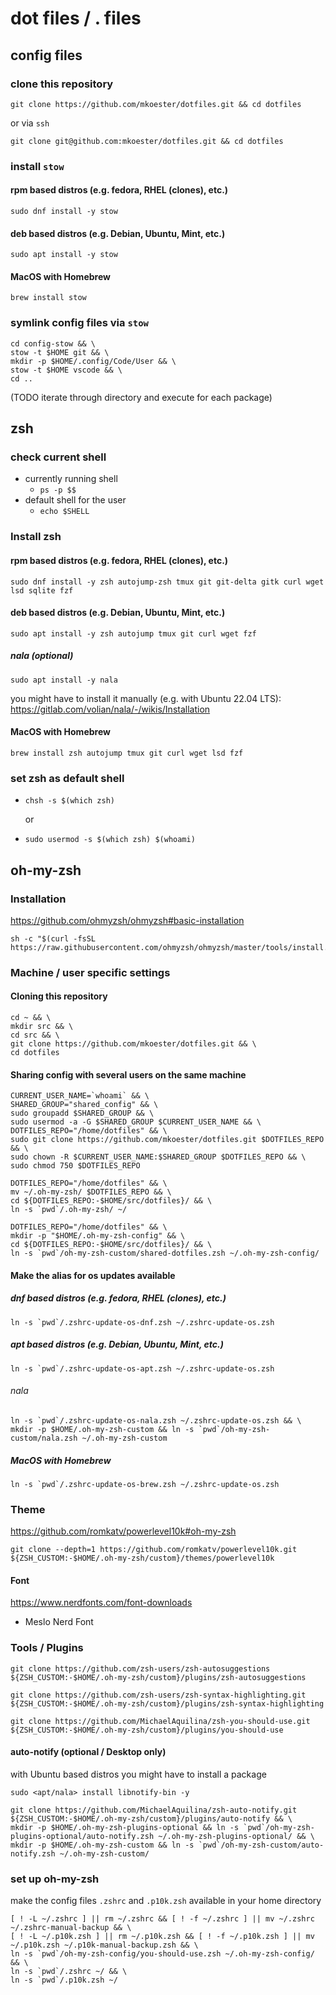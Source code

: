 dot files / . files
===================

config files
------------

### clone this repository

```
git clone https://github.com/mkoester/dotfiles.git && cd dotfiles
```

or via `ssh`

```
git clone git@github.com:mkoester/dotfiles.git && cd dotfiles
```

### install `stow`

#### rpm based distros (e.g. fedora, RHEL (clones), etc.)

```
sudo dnf install -y stow
```

#### deb based distros (e.g. Debian, Ubuntu, Mint, etc.)

```
sudo apt install -y stow
```

#### MacOS with Homebrew

```
brew install stow
```

### symlink config files via `stow`

```
cd config-stow && \
stow -t $HOME git && \
mkdir -p $HOME/.config/Code/User && \
stow -t $HOME vscode && \
cd ..
```

(TODO iterate through directory and execute for each package)


zsh
---

### check current shell

- currently running shell
  + `ps -p $$`
- default shell for the user
  + `echo $SHELL`

### Install zsh

#### rpm based distros (e.g. fedora, RHEL (clones), etc.)

```
sudo dnf install -y zsh autojump-zsh tmux git git-delta gitk curl wget lsd sqlite fzf
```

#### deb based distros (e.g. Debian, Ubuntu, Mint, etc.)

```
sudo apt install -y zsh autojump tmux git curl wget fzf
```

##### nala (optional)

```
sudo apt install -y nala
```

you might have to install it manually (e.g. with Ubuntu 22.04 LTS): https://gitlab.com/volian/nala/-/wikis/Installation

#### MacOS with Homebrew

```
brew install zsh autojump tmux git curl wget lsd fzf
```

### set zsh as default shell

- `chsh -s $(which zsh)`

  or

- `sudo usermod -s $(which zsh) $(whoami)`

oh-my-zsh
---------

### Installation

https://github.com/ohmyzsh/ohmyzsh#basic-installation

```
sh -c "$(curl -fsSL https://raw.githubusercontent.com/ohmyzsh/ohmyzsh/master/tools/install.sh)"
```

### Machine / user specific settings

#### Cloning this repository

```
cd ~ && \
mkdir src && \
cd src && \
git clone https://github.com/mkoester/dotfiles.git && \
cd dotfiles
```

#### Sharing config with several users on the same machine

```
CURRENT_USER_NAME=`whoami` && \
SHARED_GROUP="shared_config" && \
sudo groupadd $SHARED_GROUP && \
sudo usermod -a -G $SHARED_GROUP $CURRENT_USER_NAME && \
DOTFILES_REPO="/home/dotfiles" && \
sudo git clone https://github.com/mkoester/dotfiles.git $DOTFILES_REPO && \
sudo chown -R $CURRENT_USER_NAME:$SHARED_GROUP $DOTFILES_REPO && \
sudo chmod 750 $DOTFILES_REPO
```

```
DOTFILES_REPO="/home/dotfiles" && \
mv ~/.oh-my-zsh/ $DOTFILES_REPO && \
cd ${DOTFILES_REPO:-$HOME/src/dotfiles}/ && \
ln -s `pwd`/.oh-my-zsh/ ~/
```

```
DOTFILES_REPO="/home/dotfiles" && \
mkdir -p "$HOME/.oh-my-zsh-config" && \
cd ${DOTFILES_REPO:-$HOME/src/dotfiles}/ && \
ln -s `pwd`/oh-my-zsh-custom/shared-dotfiles.zsh ~/.oh-my-zsh-config/
```


#### Make the alias for os updates available

##### dnf based distros (e.g. fedora, RHEL (clones), etc.)

```
ln -s `pwd`/.zshrc-update-os-dnf.zsh ~/.zshrc-update-os.zsh
```

##### apt based distros (e.g. Debian, Ubuntu, Mint, etc.)

```
ln -s `pwd`/.zshrc-update-os-apt.zsh ~/.zshrc-update-os.zsh
```

###### nala

```
ln -s `pwd`/.zshrc-update-os-nala.zsh ~/.zshrc-update-os.zsh && \
mkdir -p $HOME/.oh-my-zsh-custom && ln -s `pwd`/oh-my-zsh-custom/nala.zsh ~/.oh-my-zsh-custom
```

##### MacOS with Homebrew

```
ln -s `pwd`/.zshrc-update-os-brew.zsh ~/.zshrc-update-os.zsh
```

### Theme

https://github.com/romkatv/powerlevel10k#oh-my-zsh

```
git clone --depth=1 https://github.com/romkatv/powerlevel10k.git ${ZSH_CUSTOM:-$HOME/.oh-my-zsh/custom}/themes/powerlevel10k
```

#### Font

https://www.nerdfonts.com/font-downloads

- Meslo Nerd Font

### Tools / Plugins

```
git clone https://github.com/zsh-users/zsh-autosuggestions ${ZSH_CUSTOM:-$HOME/.oh-my-zsh/custom}/plugins/zsh-autosuggestions
```

```
git clone https://github.com/zsh-users/zsh-syntax-highlighting.git ${ZSH_CUSTOM:-$HOME/.oh-my-zsh/custom}/plugins/zsh-syntax-highlighting
```

```
git clone https://github.com/MichaelAquilina/zsh-you-should-use.git ${ZSH_CUSTOM:-$HOME/.oh-my-zsh/custom}/plugins/you-should-use
```

#### auto-notify (optional / Desktop only)

with Ubuntu based distros you might have to install a package

```
sudo <apt/nala> install libnotify-bin -y
```

```
git clone https://github.com/MichaelAquilina/zsh-auto-notify.git ${ZSH_CUSTOM:-$HOME/.oh-my-zsh/custom}/plugins/auto-notify && \
mkdir -p $HOME/.oh-my-zsh-plugins-optional && ln -s `pwd`/oh-my-zsh-plugins-optional/auto-notify.zsh ~/.oh-my-zsh-plugins-optional/ && \
mkdir -p $HOME/.oh-my-zsh-custom && ln -s `pwd`/oh-my-zsh-custom/auto-notify.zsh ~/.oh-my-zsh-custom/
```

### set up oh-my-zsh

make the config files `.zshrc` and `.p10k.zsh` available in your home directory

```
[ ! -L ~/.zshrc ] || rm ~/.zshrc && [ ! -f ~/.zshrc ] || mv ~/.zshrc ~/.zshrc-manual-backup && \
[ ! -L ~/.p10k.zsh ] || rm ~/.p10k.zsh && [ ! -f ~/.p10k.zsh ] || mv ~/.p10k.zsh ~/.p10k-manual-backup.zsh && \
ln -s `pwd`/oh-my-zsh-config/you-should-use.zsh ~/.oh-my-zsh-config/ && \
ln -s `pwd`/.zshrc ~/ && \
ln -s `pwd`/.p10k.zsh ~/
```
